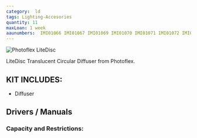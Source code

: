 ```yaml
---
category:  ld
tags: Lighting-Accesories
quantity: 11
maxLoan: 1 week
aaunumbers:  IMI01066 IMI01067 IMI01069 IMI01070 IMI01071 IMI01072 IMI01073 IMI01074 IMI01075 IMI01076 IMI01077 
---
```

![Photoflex LiteDisc](https://www.bhphotovideo.com/cdn-cgi/image/fit=scale-down,width=500,quality=95/https://www.bhphotovideo.com/images/images500x500/Photoflex_DL_1152WT_LiteDisc_Circular_Reflector_White_1468412316_42106.jpg)

LiteDisc Translucent Circular Diffuser from Photoflex.

## KIT INCLUDES:
- Diffuser

## Drivers / Manuals
[]()



### Capacity and Restrictions:
